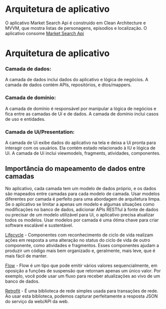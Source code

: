 # Arquitetura de aplicativo

O aplicativo Market Search Api é construído em Clean Architecture e MVVM, que mostra listas de
personagens, episodios e localização.
O aplicativo consome [Market Search Api](https://api.mercadolibre.com/sites/$SITE_ID/search?q=Motorola%20G6)

# Arquitetura de aplicativo

### Camada de dados:
A camada de dados inclui dados do aplicativo e lógica de negócios. A camada de dados contém APIs, 
repositórios, e dtos/mappers.

### Camada de domínio:
A camada de domínio é responsável por manipular a lógica de negócios e fica entre as camadas
de Ui e de dados. A camada de domínio inclui casos de uso e entidades.

### Camada de Ui/Presentation:
A camada de Ui exibe dados do aplicativo na tela e deixa a Ui pronta para interagir com os usuários.
Ela contém estado relacionado à IU e lógica de Ui. A camada de Ui inclui viewmodels, fragments,
atividades, componentes.

## Importância do mapeamento de dados entre camadas
No aplicativo, cada camada tem um modelo de dados próprio, e os dados são mapeados entre camadas
para cada modelo de camada. Usar modelos diferentes por camada é perfeito para uma abordagem de
arquitetura limpa. Se o aplicativo se limitar a apenas um modelo e algumas situações como
modificações no banco de dados, adicionar APIs RESTful à fonte de dados ou precisar de um modelo
utilizável para Ui, o aplicativo precisa atualizar todos os modelos. Usar modelos por camada é uma
ótima chave para criar software escalável e sustentável.

[Lifecycle](https://developer.android.com/topic/libraries/architecture/lifecycle) - Componentes com reconhecimento de ciclo de vida realizam ações em resposta 
a uma alteração no status do ciclo de vida de outro componente, como atividades e fragmentos. 
Esses componentes ajudam a produzir um código mais bem organizado e, geralmente, mais leve, 
que é mais fácil de manter.

[Flow](https://developer.android.com/kotlin/flow) - Flow é um tipo que pode emitir vários valores sequencialmente, em oposição a 
funções de suspensão que retornam apenas um único valor. Por exemplo, você pode usar um fluxo 
para receber atualizações ao vivo de um banco de dados.

[Retrofit](https://square.github.io/retrofit) - É uma biblioteca de rede simples usada para transações de rede. Ao usar esta 
biblioteca, podemos capturar perfeitamente a resposta JSON do serviço da web/API da web.